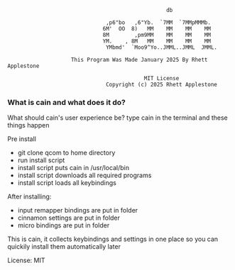                    
                                                      db                               
                                                                                       
                                   ,p6"bo   ,6"Yb.  `7MM  `7MMpMMMb.                   
                                  6M'  OO  8)   MM    MM    MM    MM                   
                                  8M        ,pm9MM    MM    MM    MM                   
                                  YM.    , 8M   MM    MM    MM    MM                   
                                   YMbmd'  `Moo9^Yo..JMML..JMML  JMML.                 
                                                                                       
                        This Program Was Made January 2025 By Rhett Applestone         
                                                                                       
                                               MIT License                             
                                   Copyright (c) 2025 Rhett Applestone                 



### What is cain and what does it do?






What should cain's user experience be?
type cain in the terminal and these things happen



Pre install
- git clone qcom to home directory
- run install script
- install script puts cain in /usr/local/bin
- install script downloads all required programs
- install script loads all keybindings


After installing:
- input remapper bindings are put in folder
- cinnamon settings are put in folder
- micro bindings are put in folder








This is cain, it collects keybindings and settings in one place so you can quickily install them automatically later



License: MIT
